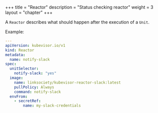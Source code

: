 +++
title = "Reactor"
description = "Status checking reactor"
weight = 3
layout = "chapter"
+++

A `Reactor` describes what should happen after the execution of a `Unit`.

Example:

```yaml
---
apiVersion: kubevisor.io/v1
kind: Reactor
metadata:
  name: notify-slack
spec:
  unitSelector:
    notify-slack: "yes"
  image:
    name: linksociety/kubevisor-reactor-slack:latest
    pullPolicy: Always
    command: notify-slack
  envFrom:
    - secretRef:
        name: my-slack-credentials
```
